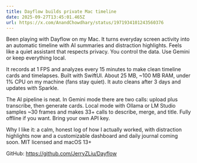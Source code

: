 ```yaml
---
title: Dayflow builds private Mac timeline
date: 2025-09-27T13:45:01.465Z
url: https://x.com/AnandChowdhary/status/1971934101243560376
---
```


Been playing with Dayflow on my Mac. It turns everyday screen activity into an automatic timeline with AI summaries and distraction highlights. Feels like a quiet assistant that respects privacy. You control the data. Use Gemini or keep everything local.  
  
It records at 1 FPS and analyzes every 15 minutes to make clean timeline cards and timelapses. Built with SwiftUI. About 25 MB, \~100 MB RAM, under 1% CPU on my machine (fans stay quiet). It auto cleans after 3 days and updates with Sparkle.  
  
The AI pipeline is neat. In Gemini mode there are two calls: upload plus transcribe, then generate cards. Local mode with Ollama or LM Studio samples \~30 frames and makes 33+ calls to describe, merge, and title. Fully offline if you want. Bring your own API key.  
  
Why I like it: a calm, honest log of how I actually worked, with distraction highlights now and a customizable dashboard and daily journal coming soon. MIT licensed and macOS 13+  
  
GitHub: <https://github.com/JerryZLiu/Dayflow>
